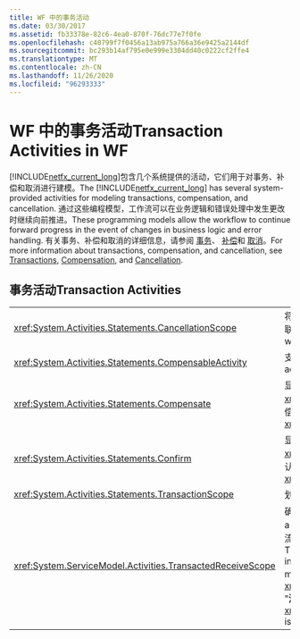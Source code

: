 ```yaml
---
title: WF 中的事务活动
ms.date: 03/30/2017
ms.assetid: fb33378e-82c6-4ea0-870f-76dc77e7f0fe
ms.openlocfilehash: c40799f7f0456a13ab975a766a36e9425a2144df
ms.sourcegitcommit: bc293b14af795e0e999e3304dd40c0222cf2ffe4
ms.translationtype: MT
ms.contentlocale: zh-CN
ms.lasthandoff: 11/26/2020
ms.locfileid: "96293333"
---
```

# <a name="transaction-activities-in-wf"></a><span data-ttu-id="1e38c-102">WF 中的事务活动</span><span class="sxs-lookup"><span data-stu-id="1e38c-102">Transaction Activities in WF</span></span>

<span data-ttu-id="1e38c-103">[!INCLUDE[netfx_current_long](../../../includes/netfx-current-long-md.md)]包含几个系统提供的活动，它们用于对事务、补偿和取消进行建模。</span><span class="sxs-lookup"><span data-stu-id="1e38c-103">The [!INCLUDE[netfx_current_long](../../../includes/netfx-current-long-md.md)] has several system-provided activities for modeling transactions, compensation, and cancellation.</span></span> <span data-ttu-id="1e38c-104">通过这些编程模型，工作流可以在业务逻辑和错误处理中发生更改时继续向前推进。</span><span class="sxs-lookup"><span data-stu-id="1e38c-104">These programming models allow the workflow to continue forward progress in the event of changes in business logic and error handling.</span></span> <span data-ttu-id="1e38c-105">有关事务、补偿和取消的详细信息，请参阅 [事务](workflow-transactions.md)、 [补偿](compensation.md)和 [取消](modeling-cancellation-behavior-in-workflows.md)。</span><span class="sxs-lookup"><span data-stu-id="1e38c-105">For more information about transactions, compensation, and cancellation, see [Transactions](workflow-transactions.md), [Compensation](compensation.md), and [Cancellation](modeling-cancellation-behavior-in-workflows.md).</span></span>  
  
## <a name="transaction-activities"></a><span data-ttu-id="1e38c-106">事务活动</span><span class="sxs-lookup"><span data-stu-id="1e38c-106">Transaction Activities</span></span>  
  
|||  
|-|-|  
|<xref:System.Activities.Statements.CancellationScope>|<span data-ttu-id="1e38c-107">将活动形式的取消逻辑与执行的主要路径（也表示为活动）相关联。</span><span class="sxs-lookup"><span data-stu-id="1e38c-107">Associates cancellation logic, in the form of an activity, with a main path of execution, also expressed as an activity.</span></span>|  
|<xref:System.Activities.Statements.CompensableActivity>|<span data-ttu-id="1e38c-108">支持对其子活动的补偿。</span><span class="sxs-lookup"><span data-stu-id="1e38c-108">Supports compensation of its child activities.</span></span>|  
|<xref:System.Activities.Statements.Compensate>|<span data-ttu-id="1e38c-109">显式调用 <xref:System.Activities.Statements.CompensableActivity> 的补偿处理程序。</span><span class="sxs-lookup"><span data-stu-id="1e38c-109">Explicitly invokes the compensation handler of a <xref:System.Activities.Statements.CompensableActivity>.</span></span>|  
|<xref:System.Activities.Statements.Confirm>|<span data-ttu-id="1e38c-110">显式调用 <xref:System.Activities.Statements.CompensableActivity> 的确认处理程序。</span><span class="sxs-lookup"><span data-stu-id="1e38c-110">Explicitly invokes the confirmation handler of a <xref:System.Activities.Statements.CompensableActivity>.</span></span>|  
|<xref:System.Activities.Statements.TransactionScope>|<span data-ttu-id="1e38c-111">划分事务边界。</span><span class="sxs-lookup"><span data-stu-id="1e38c-111">Demarcates a transaction boundary.</span></span>|  
|<xref:System.ServiceModel.Activities.TransactedReceiveScope>|<span data-ttu-id="1e38c-112">确定接收的消息启动的事务的生存期范围。</span><span class="sxs-lookup"><span data-stu-id="1e38c-112">Scopes the lifetime of a transaction that is initiated by a received message.</span></span> <span data-ttu-id="1e38c-113">事务可以流入发起消息的工作流中，也可以在收到消息时由调度程序创建。</span><span class="sxs-lookup"><span data-stu-id="1e38c-113">The transaction may be flowed into the workflow on the initiating message, or created by the dispatcher when the message is received.</span></span> <span data-ttu-id="1e38c-114">**注意：** 位于 "工具箱" 的 <xref:System.ServiceModel.Activities.TransactedReceiveScope> "**消息传送**" **Toolbox** 部分。</span><span class="sxs-lookup"><span data-stu-id="1e38c-114">**Note:**  The <xref:System.ServiceModel.Activities.TransactedReceiveScope> is located in the **Messaging** section of the **Toolbox**.</span></span>|
